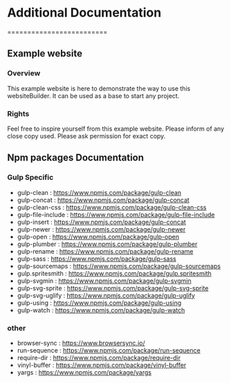 # Additional Documentation
=========================

## Example website

### Overview

This example website is here to demonstrate the way to use this websiteBuilder. It can be used as a base to start any project.


### Rights

Feel free to inspire yourself from this example website.
Please inform of any close copy used.
Please ask permission for exact copy.



## Npm packages Documentation

### Gulp Specific
- gulp-clean : https://www.npmjs.com/package/gulp-clean
- gulp-concat : https://www.npmjs.com/package/gulp-concat
- gulp-clean-css : https://www.npmjs.com/package/gulp-clean-css
- gulp-file-include : https://www.npmjs.com/package/gulp-file-include
- gulp-insert : https://www.npmjs.com/package/gulp-concat
- gulp-newer : https://www.npmjs.com/package/gulp-newer
- gulp-open : https://www.npmjs.com/package/gulp-open
- gulp-plumber : https://www.npmjs.com/package/gulp-plumber
- gulp-rename : https://www.npmjs.com/package/gulp-rename
- gulp-sass : https://www.npmjs.com/package/gulp-sass
- gulp-sourcemaps : https://www.npmjs.com/package/gulp-sourcemaps
- gulp.spritesmith : https://www.npmjs.com/package/gulp.spritesmith
- gulp-svgmin : https://www.npmjs.com/package/gulp-svgmin
- gulp-svg-sprite : https://www.npmjs.com/package/gulp-svg-sprite
- gulp-svg-uglify : https://www.npmjs.com/package/gulp-uglify
- gulp-using : https://www.npmjs.com/package/gulp-using
- gulp-watch : https://www.npmjs.com/package/gulp-watch

### other
- browser-sync : https://www.browsersync.io/
- run-sequence : https://www.npmjs.com/package/run-sequence
- require-dir : https://www.npmjs.com/package/require-dir
- vinyl-buffer : https://www.npmjs.com/package/vinyl-buffer
- yargs : https://www.npmjs.com/package/yargs